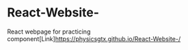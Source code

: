 # React-Website-
React webpage for practicing component[Link]https://physicsgtx.github.io/React-Website-/
